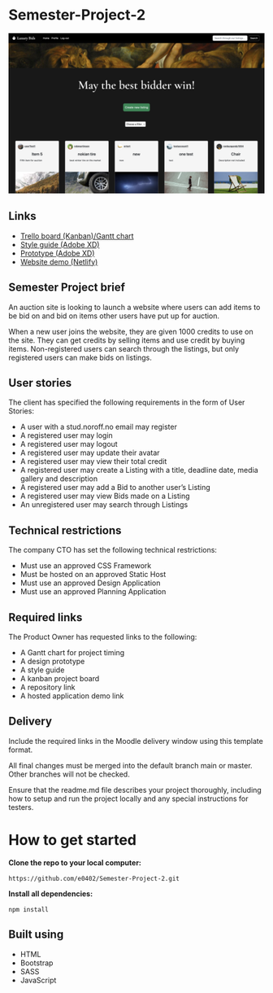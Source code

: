 # Semester-Project-2

![Screenshot of listings page](media/Screenshot-listings.png)

## Links

- [Trello board (Kanban)/Gantt chart](https://trello.com/b/GYfiN57v)
- [Style guide (Adobe XD)](https://xd.adobe.com/view/53dc2c75-4928-4f3f-b3f8-5af94da391bd-068f/)
- [Prototype (Adobe XD)](https://xd.adobe.com/view/2cf94f87-8d07-4b5e-9899-be54efe0dfb4-79aa/)
- [Website demo (Netlify)](https://luxury-bids.netlify.app/index.html)

## Semester Project brief

An auction site is looking to launch a website where users can add items to be bid on and bid on items other users have put up for auction.

When a new user joins the website, they are given 1000 credits to use on the site. They can get credits by selling items and use credit by buying items. Non-registered users can search through the listings, but only registered users can make bids on listings.

## User stories

The client has specified the following requirements in the form of User Stories:

- A user with a stud.noroff.no email may register
- A registered user may login
- A registered user may logout
- A registered user may update their avatar
- A registered user may view their total credit
- A registered user may create a Listing with a title, deadline date, media gallery and description
- A registered user may add a Bid to another user’s Listing
- A registered user may view Bids made on a Listing
- An unregistered user may search through Listings

## Technical restrictions

The company CTO has set the following technical restrictions:

- Must use an approved CSS Framework
- Must be hosted on an approved Static Host
- Must use an approved Design Application
- Must use an approved Planning Application

## Required links

The Product Owner has requested links to the following:

- A Gantt chart for project timing
- A design prototype
- A style guide
- A kanban project board
- A repository link
- A hosted application demo link

## Delivery

Include the required links in the Moodle delivery window using this template format.

All final changes must be merged into the default branch main or master. Other branches will not be checked.

Ensure that the readme.md file describes your project thoroughly, including how to setup and run the project locally and any special instructions for testers.

# How to get started

**Clone the repo to your local computer:**

```
https://github.com/e0402/Semester-Project-2.git
```

**Install all dependencies:**

```
npm install
```

## Built using

- HTML
- Bootstrap
- SASS
- JavaScript
